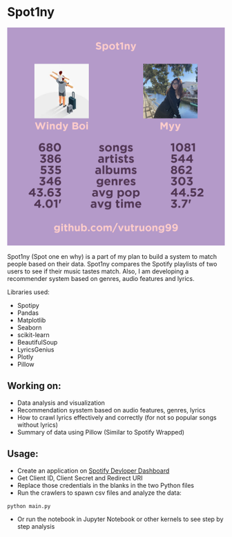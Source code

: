 # Spot1ny

![alt text](https://github.com/vutruong99/Spot1ny/blob/master/images/4.png?raw=true)

Spot1ny (Spot one en why) is a part of my plan to build a system to match people based on their data. Spot1ny compares the Spotify playlists of two users to see if their music tastes match. Also, I am developing a recommender system based on genres, audio features and lyrics. 

Libraries used:
* Spotipy
* Pandas
* Matplotlib
* Seaborn
* scikit-learn
* BeautifulSoup
* LyricsGenius
* Plotly
* Pillow


## Working on:
* Data analysis and visualization
* Recommendation sysstem based on audio features, genres, lyrics
* How to crawl lyrics effectively and correctly (for not so popular songs without lyrics)
* Summary of data using Pillow (Similar to Spotify Wrapped)

## Usage:
* Create an application on [Spotify Devloper Dashboard](https://developer.spotify.com/dashboard/login)
* Get Client ID, Client Secret and Redirect URI
* Replace those credentials in the blanks in the two Python files
* Run the crawlers to spawn csv files and analyze the data:

```bash
python main.py
```

* Or run the notebook in Jupyter Notebook or other kernels to see step by step analysis
